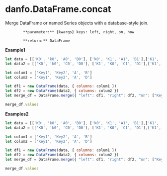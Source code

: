 # danfo.DataFrame.concat

Merge DataFrame or named Series objects with a database-style join.

            **parameter:** {kwargs} keys: left, right, on, how

            **return:** DataFrame

**Example1**

```javascript
let data = [['K0', 'k0', 'A0', 'B0'], ['k0', 'K1', 'A1', 'B1'],['K1', 'K0', 'A2', 'B2'], ['K2', 'K2', 'A3', 'B3']]
let data2 = [['K0', 'k0', 'C0', 'D0'], ['K1', 'K0', 'C1', 'D1'],['K1', 'K0', 'C2', 'D2'], ['K2', 'K0', 'C3', 'D3']]

let colum1 = ['Key1', 'Key2', 'A', 'B']
let colum2 = ['Key1', 'Key2', 'A', 'D']

let df1 = new DataFrame(data, { columns: colum1 })
let df2 = new DataFrame(data2, { columns: colum2 })
let merge_df = DataFrame.merge({ "left": df1, "right": df2, "on": ["Key1", "Key2"], "how": "outer" })

merge_df.values
```

**Examples2**

```javascript
let data = [['K0', 'k0', 'A0', 'B0'], ['k0', 'K1', 'A1', 'B1'],['K1', 'K0', 'A2', 'B2'], ['K2', 'K2', 'A3', 'B3']]
let data2 = [['K0', 'k0', 'C0', 'D0'], ['K1', 'K0', 'C1', 'D1'],['K1', 'K0', 'C2', 'D2'], ['K2', 'K0', 'C3', 'D3']]

let colum1 = ['Key1', 'Key2', 'A', 'B']
let colum2 = ['Key1', 'Key2', 'A', 'D']

let df1 = new DataFrame(data, { columns: colum1 })
let df2 = new DataFrame(data2, { columns: colum2 })
let merge_df = DataFrame.merge({ "left": df1, "right": df2, "on": ["Key1", "Key2"], "how": "inner" })

merge_df.values
```

